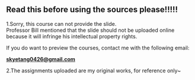 ## Read this before using the sources please!!!!!

1.Sorry, this course can not provide the slide.</br>
  Professor Bill mentioned that the slide should not be uploaded online because it will infringe his intellectual property rights.

If you do want to preview the courses, contact me with the following email:

<b>skyetang0426@gmail.com</b>

2.The assignments uploaded are my original works, for reference only~

